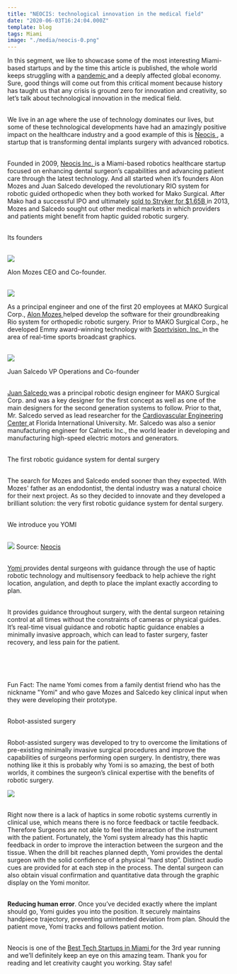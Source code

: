 ```yaml
---
title: "NEOCIS: technological innovation in the medical field"
date: "2020-06-03T16:24:04.000Z"
template: blog
tags: Miami
image: "./media/neocis-0.png"
---
```

In this segment, we like to showcase some of the most interesting Miami-based startups and by the time this article is published, the whole world keeps struggling with a <a target="_blank" href="https://cobuildlab.com/blog/covid19-update-stay-home/"> pandemic </a> and a deeply affected global economy. Sure, good things will come out from this critical moment because history has taught us that any crisis is ground zero for innovation and creativity, so let’s talk about technological innovation in the medical field. <br> </br>

We live in an age where the use of technology dominates our lives, but some of these technological developments have had an amazingly positive impact on the healthcare industry and a good example of this is <a target="_blank" href="https://www.neocis.com/"> Neocis </a>, a startup that is transforming dental implants surgery with advanced robotics. <br> </br>

Founded in 2009, <a target="_blank" href="https://www.neocis.com/"> Neocis Inc. </a> is a Miami-based robotics healthcare startup focused on enhancing dental surgeon’s capabilities and advancing patient care through the latest technology. And all started when it’s founders Alon Mozes and Juan Salcedo developed the revolutionary RIO system for robotic guided orthopedic when they both worked for Mako Surgical. After Mako had a successful IPO and ultimately <a target="_blank" href="https://www.wsj.com/articles/stryker-to-acquire-mako-surgical-for-about-165-billion-1380114400"> sold to Stryker for $1.65B </a> in 2013, Mozes and Salcedo sought out other medical markets in which providers and patients might benefit from haptic guided robotic surgery. <br> </br>

<title-3 align="centered"> Its founders </title-3> <br> </br>

<img src="./media/neocis-01.png"> 

<title-6 align="centered"> Alon Mozes CEO and Co-founder. </title-6> <br> </br>

<img src="./media/neocis-01.png"> 

As a principal engineer and one of the first 20 employees at MAKO Surgical Corp., <a target="_blank" href="https://www.linkedin.com/in/alonmozes/"> Alon Mozes </a> helped develop the software for their groundbreaking Rio system for orthopedic robotic surgery. Prior to MAKO Surgical Corp., he developed Emmy award-winning technology with <a target="_blank" href="https://www.smt.com/"> Sportvision, Inc. </a> in the area of real-time sports broadcast graphics. <br> </br>

<img src="./media/neocis-2.png"> 

<title-6 align="centered"> Juan Salcedo VP Operations and Co-founder </title-6> <br> </br>

<a target="_blank" href="https://www.linkedin.com/in/juan-salcedo-87724511/"> Juan Salcedo </a> was a principal robotic design engineer for MAKO Surgical Corp. and was a key designer for the first concept as well as one of the main designers for the second generation systems to follow. Prior to that, Mr. Salcedo served as lead researcher for the <a target="_blank" href="https://www.fiu.edu/locations/engineering-center/index.html"> Cardiovascular Engineering Center </a> at Florida International University. Mr. Salcedo was also a senior manufacturing engineer for Calnetix Inc., the world leader in developing and manufacturing high-speed electric motors and generators. <br> </br>

<title-3 align="centered"> The first robotic guidance system for dental surgery </title-3> <br> </br>

The search for Mozes and Salcedo ended sooner than they expected. With Mozes' father as an endodontist, the dental industry was a natural choice for their next project. As so they decided to innovate and they developed a brilliant solution: the very first robotic guidance system for dental surgery. <br> </br>

<title-3 align="centered"> We introduce you YOMI </title-3> <br> </br>

<img src="./media/neocis-yomi.jpg">
Source: <a target="_blank" href="https://www.neocis.com/"> Neocis </a> <br> </br>

<a target="_blank" href="https://www.neocis.com/technology/"> Yomi </a> provides dental surgeons with guidance through the use of haptic robotic technology and multisensory feedback to help achieve the right location, angulation, and depth to place the implant exactly according to plan. <br> </br>

It provides guidance throughout surgery, with the dental surgeon retaining control at all times without the constraints of cameras or physical guides. It’s real-time visual guidance and robotic haptic guidance enables a minimally invasive approach, which can lead to faster surgery, faster recovery, and less pain for the patient. <br> </br>

<youtube-video id="7xDb5A1DAuc"></youtube-video> <br> </br>

Fun Fact: The name Yomi comes from a family dentist friend who has the nickname "Yomi" and who gave Mozes and Salcedo key clinical input when they were developing their prototype. <br> </br>

<title-3 align="centered"> Robot-assisted surgery </title-3> <br> </br>

Robot-assisted surgery was developed to try to overcome the limitations of pre-existing minimally invasive surgical procedures and improve the capabilities of surgeons performing open surgery. In dentistry, there was nothing like it this is probably why Yomi is so amazing, the best of both worlds, it combines the surgeon’s clinical expertise with the benefits of robotic surgery.

<img src="./media/neocis-quote.png"> <br> </br>

Right now there is a lack of haptics in some robotic systems currently in clinical use, which means there is no force feedback or tactile feedback. Therefore Surgeons are not able to feel the interaction of the instrument with the patient.  Fortunately, the Yomi system already has this haptic feedback in order to improve the interaction between the surgeon and the tissue. When the drill bit reaches planned depth, Yomi provides the dental surgeon with the solid confidence of a physical “hard stop”. Distinct audio cues are provided for at each step in the process. The dental surgeon can also obtain visual confirmation and quantitative data through the graphic display on the Yomi monitor. <br> </br>

**Reducing human error**. Once you’ve decided exactly where the implant should go, Yomi guides you into the position. It securely maintains handpiece trajectory, preventing unintended deviation from plan. Should the patient move, Yomi tracks and follows patient motion.  <br> </br>

Neocis is one of the  <a target="_blank" href="http://thetechtribune.com/10-best-tech-startups-in-miami/"> Best Tech Startups in Miami  </a> for the 3rd year running and we’ll definitely keep an eye on this amazing team.  Thank you for reading and let creativity caught you working. Stay safe!








